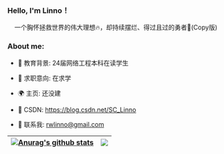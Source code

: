 <h3>Hello, I'm Linno！</h3>

&nbsp;&nbsp;&nbsp;&nbsp;一个胸怀拯救世界的伟大理想🔥，却持续摆烂、得过且过的勇者👾(Copy版)


<h3>About me:</h3>

- 📖 教育背景: 24届网络工程本科在读学生

- 💼 求职意向: 在求学

- 🌍 主页: 还没建

- 🚀 CSDN: https://blog.csdn.net/SC_Linno

- 💬 联系我: rwlinno@gmail.com


| <a href="https://github.com/anuraghazra/github-readme-stats"><img align="center" src="https://github-readme-stats.vercel.app/api?username=rwlinno&show_icons=true&include_all_commits=true&theme=graywhite&hide_border=true" alt="Anurag's github stats" /></a> | <a href="https://github.com/anuraghazra/github-readme-stats"><img align="center" src="https://github-readme-stats.vercel.app/api/top-langs/?username=rwlinno&layout=compact&theme=graywhite&hide_border=true" /></a> |
| ------------- | ------------- |
